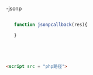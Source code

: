 -jsonp

```javascript
   
   function jsonpcallback(res){

   }





```


```html

<script src = "php路径">

```
```php




```
